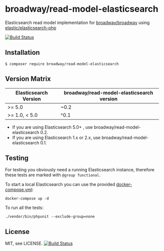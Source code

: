 broadway/read-model-elasticsearch
=================================

Elasticsearch read model implementation for [broadway/broadway](https://github.com/broadway/broadway) 
using [elastic/elasticsearch-php](https://github.com/elastic/elasticsearch-php)

[![Build Status](https://travis-ci.org/broadway/read-model-elasticsearch.svg?branch=master)](https://travis-ci.org/broadway/read-model-elasticsearch)

## Installation

```
$ composer require broadway/read-model-elasticsearch
```

## Version Matrix

| Elasticsearch Version | broadway/read-model-elasticsearch version |
| --------------------- | ----------------------------------------- |
| >= 5.0                | ~0.2                                      |
| >= 1.0, < 5.0         | ^0.1                                      |

 - If you are using Elasticsearch 5.0+ , use broadway/read-model-elasticsearch 0.2.
 - If you are using Elasticsearch 1.x or 2.x, use broadway/read-model-elasticsearch 0.1.

## Testing
For testing you obviously need a running Elasticsearch instance, therefore
these tests are marked with `@group functional`.

To start a local Elasticsearch you can use the provided [docker-compose.yml](https://docs.docker.com/compose/compose-file/):

```
docker-compose up -d
```

To run all the tests:

```
./vendor/bin/phpunit --exclude-group=none
```

## License

MIT, see LICENSE.
[![Build Status](https://travis-ci.org/broadway/read-model-elasticsearch.svg?branch=master)](https://travis-ci.org/broadway/read-model-elasticsearch)
